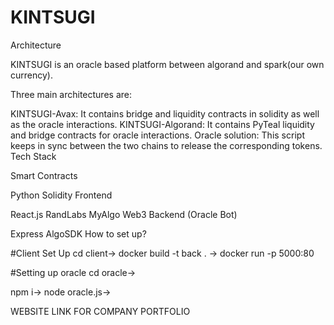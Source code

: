 # KINTSUGI
Architecture

KINTSUGI is an oracle based platform between algorand and spark(our own currency).

Three main architectures are:

KINTSUGI-Avax: It contains bridge and liquidity contracts in solidity as well as the oracle interactions.
KINTSUGI-Algorand: It contains PyTeal liquidity and bridge contracts for oracle interactions.
Oracle solution: This script keeps in sync between the two chains to release the corresponding tokens.
Tech Stack

Smart Contracts

Python
Solidity
Frontend

React.js
RandLabs MyAlgo
Web3
Backend (Oracle Bot)

Express
AlgoSDK
How to set up?

#Client Set Up
cd client->
docker build -t back . ->
docker run -p 5000:80


#Setting up oracle
cd oracle->

npm i->
node oracle.js->



WEBSITE LINK FOR COMPANY PORTFOLIO

